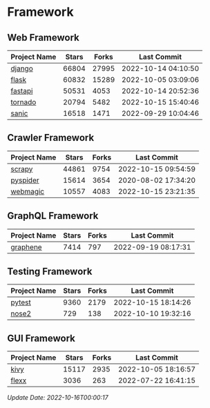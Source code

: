 # Framework

## Web Framework
| Project Name | Stars | Forks | Last Commit |
| ------------ | ----- | ----- | ----------- |
| [django](https://github.com/django/django) | 66804 | 27995 | 2022-10-14 04:10:50 |
| [flask](https://github.com/pallets/flask) | 60832 | 15289 | 2022-10-05 03:09:06 |
| [fastapi](https://github.com/tiangolo/fastapi) | 50531 | 4053 | 2022-10-14 20:52:36 |
| [tornado](https://github.com/tornadoweb/tornado) | 20794 | 5482 | 2022-10-15 15:40:46 |
| [sanic](https://github.com/sanic-org/sanic) | 16518 | 1471 | 2022-09-29 10:04:46 |

## Crawler Framework
| Project Name | Stars | Forks | Last Commit |
| ------------ | ----- | ----- | ----------- |
| [scrapy](https://github.com/scrapy/scrapy) | 44861 | 9754 | 2022-10-15 09:54:59 |
| [pyspider](https://github.com/binux/pyspider) | 15614 | 3654 | 2020-08-02 17:34:20 |
| [webmagic](https://github.com/code4craft/webmagic) | 10557 | 4083 | 2022-10-15 23:21:35 |

## GraphQL Framework
| Project Name | Stars | Forks | Last Commit |
| ------------ | ----- | ----- | ----------- |
| [graphene](https://github.com/graphql-python/graphene) | 7414 | 797 | 2022-09-19 08:17:31 |

## Testing Framework
| Project Name | Stars | Forks | Last Commit |
| ------------ | ----- | ----- | ----------- |
| [pytest](https://github.com/pytest-dev/pytest) | 9360 | 2179 | 2022-10-15 18:14:26 |
| [nose2](https://github.com/nose-devs/nose2) | 729 | 138 | 2022-10-10 19:32:16 |

## GUI Framework
| Project Name | Stars | Forks | Last Commit |
| ------------ | ----- | ----- | ----------- |
| [kivy](https://github.com/kivy/kivy) | 15117 | 2935 | 2022-10-05 18:16:57 |
| [flexx](https://github.com/flexxui/flexx) | 3036 | 263 | 2022-07-22 16:41:15 |

*Update Date: 2022-10-16T00:00:17*